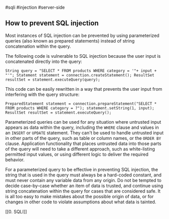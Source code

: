 #sqli #injection #server-side
## How to prevent SQL injection

Most instances of SQL injection can be prevented by using parameterized queries (also known as prepared statements) instead of string concatenation within the query.

The following code is vulnerable to SQL injection because the user input is concatenated directly into the query:

`String query = "SELECT * FROM products WHERE category = '"+ input + "'"; Statement statement = connection.createStatement(); ResultSet resultSet = statement.executeQuery(query);`

This code can be easily rewritten in a way that prevents the user input from interfering with the query structure:

`PreparedStatement statement = connection.prepareStatement("SELECT * FROM products WHERE category = ?"); statement.setString(1, input); ResultSet resultSet = statement.executeQuery();`

Parameterized queries can be used for any situation where untrusted input appears as data within the query, including the `WHERE` clause and values in an `INSERT` or `UPDATE` statement. They can't be used to handle untrusted input in other parts of the query, such as table or column names, or the `ORDER BY` clause. Application functionality that places untrusted data into those parts of the query will need to take a different approach, such as white-listing permitted input values, or using different logic to deliver the required behavior.

For a parameterized query to be effective in preventing SQL injection, the string that is used in the query must always be a hard-coded constant, and must never contain any variable data from any origin. Do not be tempted to decide case-by-case whether an item of data is trusted, and continue using string concatenation within the query for cases that are considered safe. It is all too easy to make mistakes about the possible origin of data, or for changes in other code to violate assumptions about what data is tainted.



[[0. SQLI]]
